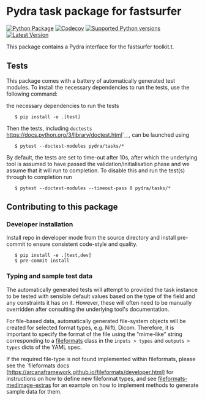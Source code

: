 # Pydra task package for fastsurfer

[![Python Package](https://github.com/nipype/pydra-fastsurfer/actions/workflows/pythonpackage.yaml/badge.svg)](https://github.com/nipype/pydra-fastsurfer/actions/workflows/pythonpackage.yaml)
[![Codecov](https://codecov.io/gh/nipype/pydra-fastsurfer/branch/main/graph/badge.svg?token=UIS0OGPST7)](https://codecov.io/gh/nipype/pydra-fastsurfer)
[![Supported Python versions](https://img.shields.io/pypi/pyversions/pydra-fastsurfer.svg)](https://pypi.python.org/pypi/pydra-fastsurfer/)
[![Latest Version](https://img.shields.io/pypi/v/pydra-fastsurfer.svg)](https://pypi.python.org/pypi/pydra-fastsurfer/)

This package contains a Pydra interface for the fastsurfer toolkit.t.


## Tests

This package comes with a battery of automatically generated test modules. To install the necessary dependencies to run the tests, use the following command:

the necessary dependencies to run the tests

```
   $ pip install -e .[test]
```

Then the tests, including `doctests` <https://docs.python.org/3/library/doctest.html>`__, can be launched using

```
   $ pytest --doctest-modules pydra/tasks/*
```


By default, the tests are set to time-out after 10s, after which the underlying tool is
assumed to have passed the validation/initialisation phase and we assume that it will
run to completion. To disable this and run the test(s) through to completion run

```
   $ pytest --doctest-modules --timeout-pass 0 pydra/tasks/*
```


## Contributing to this package

### Developer installation

Install repo in developer mode from the source directory and install pre-commit to
ensure consistent code-style and quality.

```
   $ pip install -e .[test,dev]
   $ pre-commit install
```


### Typing and sample test data

The automatically generated tests will attempt to provided the task instance to be tested
with sensible default values based on the type of the field and any constraints it has
on it. However, these will often need to be manually overridden after consulting the
underlying tool's documentation.

For file-based data, automatically generated file-system objects will be created for
selected format types, e.g. Nifti, Dicom. Therefore, it is important to specify the
format of the file using the "mime-like" string corresponding to a
[fileformats](https://github.com/ArcanaFramework/fileformats) class
in the ``inputs > types`` and ``outputs > types`` dicts of the YAML spec.

If the required file-type is not found implemented within fileformats, please see the `fileformats
docs [https://arcanaframework.github.io/fileformats/developer.html] for instructions on how to define
new fileformat types, and see 
[fileformats-medimage-extras](https://github.com/ArcanaFramework/fileformats-medimage-extras/blob/6c2dabe91e95687eebc2639bb6f034cf9595ecfc/fileformats/extras/medimage/nifti.py#L30-L48)
for an example on how to implement methods to generate sample data for them.
